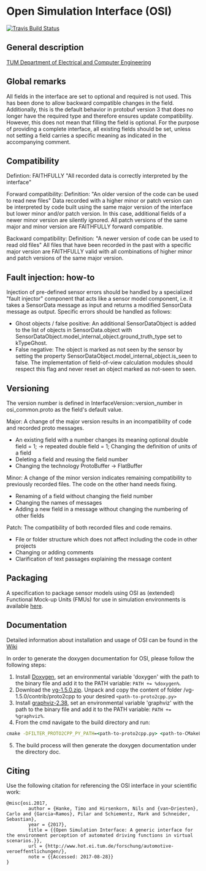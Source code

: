 Open Simulation Interface (OSI)
===============================

[![Travis Build Status](https://travis-ci.org/OpenSimulationInterface/open-simulation-interface.svg?branch=master)](https://travis-ci.org/OpenSimulationInterface/open-simulation-interface)


General description
-------------------
[TUM Department of Electrical and Computer Engineering](https://www.hot.ei.tum.de/forschung/automotive-veroeffentlichungen/)


Global remarks
--------------
All fields in the interface are set to optional and required is not used. This has been done to allow backward
compatible changes in the field. Additionally, this is the default behavior in protobuf version 3 that does no longer
have the required type and therefore ensures update compatibility.
However, this does not mean that filling the field is optional. For the purpose of providing a complete interface, all
existing fields should be set, unless not setting a field carries a specific meaning as indicated in the accompanying
comment.


Compatibility
--------------
Defintion: FAITHFULLY "All recorded data is correctly interpreted by the interface"

Forward compatibility:
Definition: "An older version of the code can be used to read new files"
Data recorded with a higher minor or patch version can be interpreted by code built using the same major version of the interface but lower minor and/or patch version.
In this case, additional fields of a newer minor version are silently ignored. All patch versions of the same major and minor version are FAITHFULLY forward compatible.

Backward compatibility:
Definition: "A newer version of code can be used to read old files"
All files that have been recorded in the past with a specific major version are FAITHFULLY valid with all combinations of
higher minor and patch versions of the same major version.


Fault injection: how-to
------------------------
Injection of pre-defined sensor errors should be handled by a specialized "fault injector" component that acts like a
sensor model component, i.e. it takes a SensorData message as input and returns a modified SensorData message as output.
Specific errors should be handled as follows:
- Ghost objects / false positive:
    An additional SensorDataObject is added to the list of objects in SensorData.object
    with SensorDataObject.model_internal_object.ground_truth_type set to kTypeGhost.
- False negative:
    The object is marked as not seen by the sensor by setting the property
    SensorDataObject.model_internal_object.is_seen to false. The implementation
    of field-of-view calculation modules should respect this flag and never reset
    an object marked as not-seen to seen.


Versioning
----------
The version number is defined in InterfaceVersion::version_number in osi_common.proto as the field's default value.

Major:
A change of the major version results in an incompatibility of code and recorded proto messages.
- An existing field with a number changes its meaning
  optional double field = 1; -> repeated double field = 1;
  Changing the definition of units of a field
- Deleting a field  and reusing the field number
- Changing the technology
  ProtoBuffer -> FlatBuffer

Minor:
A change of the minor version indicates remaining compatibility to previously recorded files. The code on the other hand needs fixing.
- Renaming of a field without changing the field number
- Changing the names of messages
- Adding a new field in a message without changing the numbering of other fields

Patch:
The compatibility of both recorded files and code remains.
- File or folder structure which does not affect including the code in other projects
- Changing or adding comments
- Clarification of text passages explaining the message content


Packaging
---------

A specification to package sensor models using OSI as (extended)
Functional Mock-up Units (FMUs) for use in simulation environments
is available [here](https://github.com/OpenSimulationInterface/osi-sensor-model-packaging).


Documentation
-------------

Detailed information about installation and usage of OSI can be found in the [Wiki](https://github.com/OpenSimulationInterface/open-simulation-interface/wiki)

In order to generate the doxygen documentation for OSI, please follow the following steps:
1. Install [Doxygen](http://www.stack.nl/~dimitri/doxygen/download.html), set an environmental variable 'doxygen' with the path to the binary file and add it to the PATH variable: `PATH += %doxygen%`.
2. Download the [vg-1.5.0.zip](https://github.com/vgteam/vg/releases/tag/v1.5.0). Unpack and copy the content of folder /vg-1.5.0/contrib/proto2cpp to your desired `<path-to-proto2cpp.py>`
3. Install [graphviz-2.38](http://www.graphviz.org/Download_windows.php ), set an environmental variable 'graphviz' with the path to the binary file and add it to the PATH variable: `PATH += %graphviz%`.
4. From the cmd navigate to the build directory and run:
```cmd
cmake -DFILTER_PROTO2CPP_PY_PATH=<path-to-proto2cpp.py> <path-to-CMakeLists.txt>
```
5. The build process will then generate the doxygen documentation under the directory doc.


Citing
------

Use the following citation for referencing the OSI interface in your scientific work:

```
@misc{osi.2017,
        author = {Hanke, Timo and Hirsenkorn, Nils and {van~Driesten}, Carlo and {Garcia~Ramos}, Pilar and Schiementz, Mark and Schneider, Sebastian},
        year = {2017},
        title = {{Open Simulation Interface: A generic interface for the environment perception of automated driving functions in virtual scenarios.}},
        url = {http://www.hot.ei.tum.de/forschung/automotive-veroeffentlichungen/},
        note = {{Accessed: 2017-08-28}}
}
```
